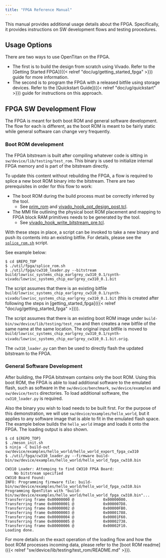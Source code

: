 ```yaml
---
title: "FPGA Reference Manual"
---
```


This manual provides additional usage details about the FPGA.
Specifically, it provides instructions on SW development flows and testing procedures.


## Usage Options

There are two ways to use OpenTitan on the FPGA.
- The first is to build the design from scratch using Vivado.
  Refer to the [Getting Started FPGA]({{< relref "doc/ug/getting_started_fpga" >}}) guide for more information.
- The second is to program the FPGA with a released bitfile using storage devices.
  Refer to the [Quickstart Guide]({{< relref "doc/ug/quickstart" >}}) guide for instructions on this approach.

## FPGA SW Development Flow

The FPGA is meant for both boot ROM and general software development.
The flow for each is different, as the boot ROM is meant to be fairly static while general software can change very frequently.

### Boot ROM development

The FPGA bitstream is built after compiling whatever code is sitting in `sw/device/lib/testing/test_rom`.
This binary is used to initialize internal FPGA memory and is part of the bitstream directly.

To update this content without rebuilding the FPGA, a flow is required to splice a new boot ROM binary into the bitstream.
There are two prerequisites in order for this flow to work:
* The boot ROM during the build process must be correctly inferred by the tool.
  * See [prim_rom](https://github.com/lowRISC/opentitan/blob/master/hw/ip/prim_generic/rtl/prim_generic_rom.sv) and [vivado_hook_opt_design_post.tcl](https://github.com/lowRISC/opentitan/blob/master/hw/top_earlgrey/util/vivado_hook_opt_design_post.tcl).
* The MMI file outlining the physical boot ROM placement and mapping to FPGA block RAM primitives needs to be generated by the tool.
  * See [vivado_hook_write_bitstream_pre.tcl](https://github.com/lowRISC/opentitan/blob/master/hw/top_earlgrey/util/vivado_hook_write_bitstream_pre.tcl).

With these steps in place, a script can be invoked to take a new binary and push its contents into an existing bitfile.
For details, please see the [`splice_rom.sh`](https://github.com/lowRISC/opentitan/blob/master/util/fpga/splice_rom.sh) script.

See example below:

```console
$ cd $REPO_TOP
$ ./util/fpga/splice_rom.sh
$ ./util/fpga/cw310_loader.py --bitstream build/lowrisc_systems_chip_earlgrey_cw310_0.1/synth-vivado/lowrisc_systems_chip_earlgrey_cw310_0.1.bit
```

The script assumes that there is an existing bitfile `build/lowrisc_systems_chip_earlgrey_cw310_0.1/synth-vivado/lowrisc_systems_chip_earlgrey_cw310_0.1.bit` (this is created after following the steps in [getting_started_fpga]({{< relref "doc/ug/getting_started_fpga" >}})).

The script assumes that there is an existing boot ROM image under `build-bin/sw/device/lib/testing/test_rom` and then creates a new bitfile of the same name at the same location.
The original input bitfile is moved to `build/lowrisc_systems_chip_earlgrey_cw310_0.1/synth-vivado/lowrisc_systems_chip_earlgrey_cw310_0.1.bit.orig`.

The `cw310_loader.py` can then be used to directly flash the updated bitstream to the FPGA.

### General Software Development

After building, the FPGA bitstream contains only the boot ROM.
Using this boot ROM, the FPGA is able to load additional software to the emulated flash, such as software in the `sw/device/benchmark`, `sw/device/examples` and `sw/device/tests` directories.
To load additional software, the `cw310_loader.py` is required.

Also the binary you wish to load needs to be built first.
For the purpose of this demonstration, we will use `sw/device/examples/hello_world`, but it applies to any software image that is able to fit in the emulated flash space.
The example below builds the `hello_world` image and loads it onto the FPGA.
The loading output is also shown.

```console
$ cd ${REPO_TOP}
$ ./meson_init.sh
$ ninja -C build-out sw/device/examples/hello_world/hello_world_export_fpga_cw310
$ ./util/fpga/cw310_loader.py --firmware build-bin/sw/device/examples/hello_world/hello_world_fpga_cw310.bin

CW310 Loader: Attemping to find CW310 FPGA Board:
    No bitstream specified
CW310 Board Found:
INFO: Programming firmware file: build-bin/sw/device/examples/hello_world/hello_world_fpga_cw310.bin
Programming OpenTitan with "build-bin/sw/device/examples/hello_world/hello_world_fpga_cw310.bin"...
Transferring frame 0x00000000 @             0x00000000.
Transferring frame 0x00000001 @             0x000007D8.
Transferring frame 0x00000002 @             0x00000FB0.
Transferring frame 0x00000003 @             0x00001788.
Transferring frame 0x00000004 @             0x00001F60.
Transferring frame 0x00000005 @             0x00002738.
Transferring frame 0x80000006 @             0x00002F10.
Loading done.
```

For more details on the exact operation of the loading flow and how the boot ROM processes incoming data, please refer to the [boot ROM readme]({{< relref "sw/device/lib/testing/test_rom/README.md" >}}).
